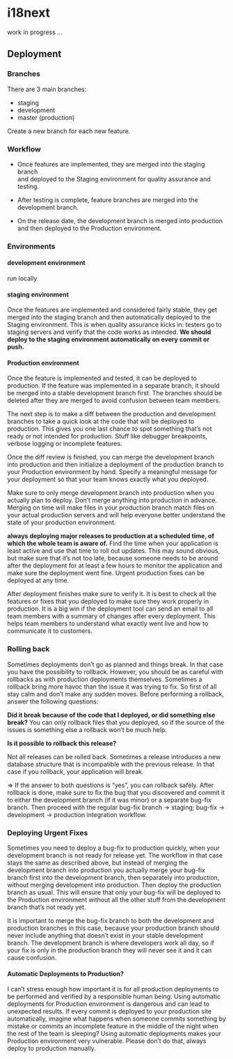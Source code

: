 # i18next

work in progress ...

## Deployment

### Branches

There are 3 main branches:

- staging
- development
- master (production)

Create a new branch for each new feature.

### Workflow

- Once features are implemented, they are merged into the staging branch  
and deployed to the Staging environment for quality assurance and testing.

- After testing is complete, feature branches are merged into the development branch.

- On the release date, the development branch is merged into production and then deployed to the Production environment.

### Environments

#### development environment

run locally

#### staging environment

Once the features are implemented and considered fairly stable, they get merged into the staging branch and then automatically deployed to the Staging environment. This is when quality assurance kicks in: testers go to staging servers and verify that the code works as intended.
**We should deploy to the staging environment automatically on every commit or push.**

#### Production environment

Once the feature is implemented and tested, it can be deployed to production.
If the feature was implemented in a separate branch, it should be merged into a stable development branch first. The branches should be deleted after they are merged to avoid confusion between team members.

The next step is to make a diff between the production and development branches to take a quick look at the code that will be deployed to production. This gives you one last chance to spot something that’s not ready or not intended for production. Stuff like debugger breakpoints, verbose logging or incomplete features.

Once the diff review is finished, you can merge the development branch into production and then initialize a deployment of the production branch to your Production environment by hand. Specify a meaningful message for your deployment so that your team knows exactly what you deployed.

Make sure to only merge development branch into production when you actually plan to deploy. Don’t merge anything into production in advance. Merging on time will make files in your production branch match files on your actual production servers and will help everyone better understand the state of your production environment.

**always deploying major releases to production at a scheduled time, of which the whole team is aware of.** Find the time when your application is least active and use that time to roll out updates. This may sound obvious, but make sure that it’s not too late, because someone needs to be around after the deployment for at least a few hours to monitor the application and make sure the deployment went fine. Urgent production fixes can be deployed at any time.

After deployment finishes make sure to verify it. It is best to check all the features or fixes that you deployed to make sure they work properly in production. It is a big win if the deployment tool can send an email to all team members with a summary of changes after every deployment. This helps team members to understand what exactly went live and how to communicate it to customers. 

### Rolling back

Sometimes deployments don’t go as planned and things break. In that case you have the possibility to rollback. However, you should be as careful with rollbacks as with production deployments themselves. Sometimes a rollback bring more havoc than the issue it was trying to fix. So first of all stay calm and don’t make any sudden moves. Before performing a rollback, answer the following questions:

**Did it break because of the code that I deployed, or did something else break?**
You can only rollback files that you deployed, so if the source of the issues is something else a rollback won’t be much help.

**Is it possible to rollback this release?**

Not all releases can be rolled back. Sometimes a release introduces a new database structure that is incompatible with the previous release. In that case if you rollback, your application will break.

=> If the answer to both questions is “yes”, you can rollback safely. After rollback is done, make sure to fix the bug that you discovered and commit it to either the development branch (if it was minor) or a separate bug-fix branch. Then proceed with the regular bug-fix branch → staging; bug-fix → development → production integration workflow.

### Deploying Urgent Fixes

Sometimes you need to deploy a bug-fix to production quickly, when your development branch is not ready for release yet. The workflow in that case stays the same as described above, but instead of merging the development branch into production you actually merge your bug-fix branch first into the development branch, then separately into production, without merging development into production. Then deploy the production branch as usual. This will ensure that only your bug-fix will be deployed to the Production environment without all the other stuff from the development branch that’s not ready yet.

It is important to merge the bug-fix branch to both the development and production branches in this case, because your production branch should never include anything that doesn’t exist in your stable development branch. The development branch is where developers work all day, so if your fix is only in the production branch they will never see it and it can cause confusion.

#### Automatic Deployments to Production?

I can’t stress enough how important it is for all production deployments to be performed and verified by a responsible human being. Using automatic deployments for Production environment is dangerous and can lead to unexpected results. If every commit is deployed to your production site automatically, imagine what happens when someone commits something by mistake or commits an incomplete feature in the middle of the night when the rest of the team is sleeping? Using automatic deployments makes your Production environment very vulnerable. Please don’t do that, always deploy to production manually.
